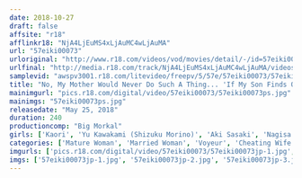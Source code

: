 ```yaml
---
date: 2018-10-27
draft: false
affsite: "r18"
afflinkr18: "NjA4LjEuMS4xLjAuMC4wLjAuMA"
url: "57eiki00073"
urloriginal: "http://www.r18.com/videos/vod/movies/detail/-/id=57eiki00073"
urlfinal: "http://media.r18.com/track/NjA4LjEuMS4xLjAuMC4wLjAuMA/videos/vod/movies/detail/-/id=57eiki00073"
samplevid: "awspv3001.r18.com/litevideo/freepv/5/57e/57eiki00073/57eiki00073_dmb_w.mp4"
title: "No, My Mother Would Never Do Such A Thing... 'If My Son Finds Out, It's Going To Be Uncomfortable...' As She Said This With Tears In Her Eyes, My Mother Let My Classmate Defile Her Body [Cuckolding Sex] Mature Woman Creampie Sex [NTR] 4 Hours Greatest Hits Collection"
mainimgurl: "pics.r18.com/digital/video/57eiki00073/57eiki00073ps.jpg"
mainimgs: "57eiki00073ps.jpg"
releasedate: "May 25, 2018"
duration: 240
productioncomp: "Big Morkal"
girls: ['Kaori', 'Yu Kawakami (Shizuku Morino)', 'Aki Sasaki', 'Nagisa Horikoshi']
categories: ['Mature Woman', 'Married Woman', 'Voyeur', 'Cheating Wife', 'Over 4 Hours', 'Hi-Def']
imgurls: ['pics.r18.com/digital/video/57eiki00073/57eiki00073jp-1.jpg', 'pics.r18.com/digital/video/57eiki00073/57eiki00073jp-2.jpg', 'pics.r18.com/digital/video/57eiki00073/57eiki00073jp-3.jpg', 'pics.r18.com/digital/video/57eiki00073/57eiki00073jp-4.jpg', 'pics.r18.com/digital/video/57eiki00073/57eiki00073jp-5.jpg', 'pics.r18.com/digital/video/57eiki00073/57eiki00073jp-6.jpg', 'pics.r18.com/digital/video/57eiki00073/57eiki00073jp-7.jpg', 'pics.r18.com/digital/video/57eiki00073/57eiki00073jp-8.jpg', 'pics.r18.com/digital/video/57eiki00073/57eiki00073jp-9.jpg', 'pics.r18.com/digital/video/57eiki00073/57eiki00073jp-10.jpg', 'pics.r18.com/digital/video/57eiki00073/57eiki00073jp-11.jpg', 'pics.r18.com/digital/video/57eiki00073/57eiki00073jp-12.jpg', 'pics.r18.com/digital/video/57eiki00073/57eiki00073jp-13.jpg', 'pics.r18.com/digital/video/57eiki00073/57eiki00073jp-14.jpg', 'pics.r18.com/digital/video/57eiki00073/57eiki00073jp-15.jpg', 'pics.r18.com/digital/video/57eiki00073/57eiki00073jp-16.jpg', 'pics.r18.com/digital/video/57eiki00073/57eiki00073jp-17.jpg', 'pics.r18.com/digital/video/57eiki00073/57eiki00073jp-18.jpg', 'pics.r18.com/digital/video/57eiki00073/57eiki00073jp-19.jpg', 'pics.r18.com/digital/video/57eiki00073/57eiki00073jp-20.jpg']
imgs: ['57eiki00073jp-1.jpg', '57eiki00073jp-2.jpg', '57eiki00073jp-3.jpg', '57eiki00073jp-4.jpg', '57eiki00073jp-5.jpg', '57eiki00073jp-6.jpg', '57eiki00073jp-7.jpg', '57eiki00073jp-8.jpg', '57eiki00073jp-9.jpg', '57eiki00073jp-10.jpg', '57eiki00073jp-11.jpg', '57eiki00073jp-12.jpg', '57eiki00073jp-13.jpg', '57eiki00073jp-14.jpg', '57eiki00073jp-15.jpg', '57eiki00073jp-16.jpg', '57eiki00073jp-17.jpg', '57eiki00073jp-18.jpg', '57eiki00073jp-19.jpg', '57eiki00073jp-20.jpg']
---
```

